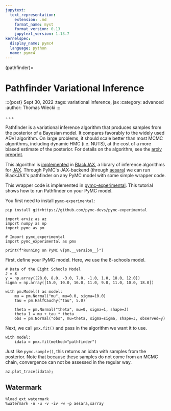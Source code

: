 ```yaml
---
jupytext:
  text_representation:
    extension: .md
    format_name: myst
    format_version: 0.13
    jupytext_version: 1.13.7
kernelspec:
  display_name: pymc4
  language: python
  name: pymc4
---
```


(pathfinder)=

# Pathfinder Variational Inference

:::{post} Sept 30, 2022 
:tags: variational inference, jax 
:category: advanced 
:author: Thomas Wiecki
:::

+++

Pathfinder is a variational inference algorithm that produces samples from the posterior of a Bayesian model. It compares favorably to the widely used ADVI algorithm. On large problems, it should scale better than most MCMC algorithms, including dynamic HMC (i.e. NUTS), at the cost of a more biased estimate of the posterior. For details on the algorithm, see the [arxiv preprint](https://arxiv.org/abs/2108.03782).

This algorithm is [implemented](https://github.com/blackjax-devs/blackjax/pull/194) in [BlackJAX](https://github.com/blackjax-devs/blackjax), a library of inference algorithms for [JAX](https://github.com/google/jax). Through PyMC's JAX-backend (through [aesara](https://github.com/aesara-devs/aesara)) we can run BlackJAX's pathfinder on any PyMC model with some simple wrapper code.

This wrapper code is implemented in [pymc-experimental](https://github.com/pymc-devs/pymc-experimental/). This tutorial shows how to run Pathfinder on your PyMC model.

You first need to install `pymc-experimental`:

`pip install git+https://github.com/pymc-devs/pymc-experimental`

```{code-cell} ipython3
import arviz as az
import numpy as np
import pymc as pm

# Import pymc_experimental
import pymc_experimental as pmx

print(f"Running on PyMC v{pm.__version__}")
```

First, define your PyMC model. Here, we use the 8-schools model.

```{code-cell} ipython3
# Data of the Eight Schools Model
J = 8
y = np.array([28.0, 8.0, -3.0, 7.0, -1.0, 1.0, 18.0, 12.0])
sigma = np.array([15.0, 10.0, 16.0, 11.0, 9.0, 11.0, 10.0, 18.0])

with pm.Model() as model:
    mu = pm.Normal("mu", mu=0.0, sigma=10.0)
    tau = pm.HalfCauchy("tau", 5.0)

    theta = pm.Normal("theta", mu=0, sigma=1, shape=J)
    theta_1 = mu + tau * theta
    obs = pm.Normal("obs", mu=theta, sigma=sigma, shape=J, observed=y)
```

Next, we call `pmx.fit()` and pass in the algorithm we want it to use.

```{code-cell} ipython3
with model:
    idata = pmx.fit(method="pathfinder")
```

Just like `pymc.sample()`, this returns an idata with samples from the posterior. Note that because these samples do not come from an MCMC chain, convergence can not be assessed in the regular way.

```{code-cell} ipython3
az.plot_trace(idata);
```

## Watermark

```{code-cell} ipython3
%load_ext watermark
%watermark -n -u -v -iv -w -p aesara,xarray
```
